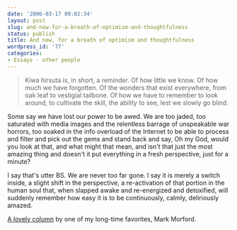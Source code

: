 ```yaml
---
date: '2006-03-17 09:02:34'
layout: post
slug: and-now-for-a-breath-of-optimism-and-thoughtfulness
status: publish
title: And now, for a breath of optimism and thoughtfulness
wordpress_id: '77'
categories:
- Essays - other people
---
```





> Kiwa hirsuta is, in short, a reminder. Of how little we know. Of how much we have forgotten. Of the wonders that exist everywhere, from oak leaf to vestigial tailbone. Of how we have to remember to look around, to cultivate the skill, the ability to see, lest we slowly go blind.

Some say we have lost our power to be awed. We are too jaded, too saturated with media images and the relentless barrage of unspeakable war horrors, too soaked in the info overload of the Internet to be able to process and filter and pick out the gems and stand back and say, Oh my God, would you look at that, and what might that mean, and isn't that just the most amazing thing and doesn't it put everything in a fresh perspective, just for a minute?

I say that's utter BS. We are never too far gone. I say it is merely a switch inside, a slight shift in the perspective, a re-activation of that portion in the human soul that, when slapped awake and re-energized and detoxified, will suddenly remember how easy it is to be continuously, calmly, deliriously amazed.


[A lovely column](http://sfgate.com/cgi-bin/article.cgi?f=/gate/archive/2006/03/17/notes031706.DTL&nl=fix) by one of my long-time favorites, Mark Morford.
